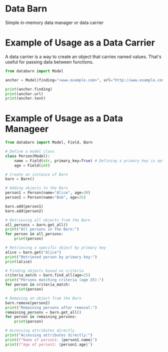 # Data Barn
 Simple in-memory data manager or data carrier


# Example of Usage as a Data Carrier

A data carrier is a way to create an object that carries named values.
That's useful for passing data between functions.

```Python
from databarn import Model

anchor = Model(finding="<www.example.com>", url="http://www.example.com", text="This is an example")

print(anchor.finding)
print(anchor.url)
print(anchor.text)
```

# Example of Usage as a Data Manageer

```Python
from databarn import Model, Field, Barn

# Define a model class
class Person(Model):
    name = Field(str, primary_key=True) # Defining a primary key is optional
    age = Field(int)

# Create an instance of Barn
barn = Barn()

# Adding objects to the Barn
person1 = Person(name="Alice", age=30)
person2 = Person(name="Bob", age=25)

barn.add(person1)
barn.add(person2)

# Retrieving all objects from the Barn
all_persons = barn.get_all()
print("All persons in the Barn:")
for person in all_persons:
    print(person)

# Retrieving a specific object by primary key
alice = barn.get("Alice")
print("Retrieved person by primary key:")
print(alice)

# Finding objects based on criteria
criteria_match = barn.find_all(age=25)
print("Persons matching criteria (age 25):")
for person in criteria_match:
    print(person)

# Removing an object from the Barn
barn.remove(person2)
print("Remaining persons after removal:")
remaining_persons = barn.get_all()
for person in remaining_persons:
    print(person)

# Accessing attributes directly
print("Accessing attributes directly:")
print(f"Name of person1: {person1.name}")
print(f"Age of person1: {person1.age}")
```